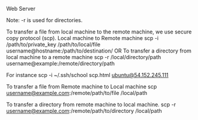 Web Server

Note: -r is used for directories.

To transfer a file from local machine to the remote machine, we use secure copy protocol (scp).
Local machine to Remote machine
scp -i /path/to/private_key /path/to/local/file username@hostname:/path/to/destination/
OR 
To transfer a directory from local machine to a remote machine
scp -r /local/directory/path username@example:/remote/directory/path

For instance
scp -i ~/.ssh/school scp.html ubuntu@54.152.245.111

To transfer a file from Remote machine to Local machine
scp username@example.com:/remote/path/to/file /local/path

To transfer a directory from remote machine to local machine.
scp -r username@example.com:/remote/path/to/directory  /local/path
